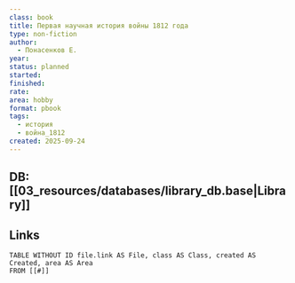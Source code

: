 ```yaml
---
class: book
title: Первая научная история войны 1812 года
type: non-fiction
author:
  - Понасенков Е.
year:
status: planned
started:
finished:
rate:
area: hobby
format: pbook
tags:
  - история
  - война_1812
created: 2025-09-24
---
```

## DB: [[03_resources/databases/library_db.base|Library]]

## Links

```dataview
TABLE WITHOUT ID file.link AS File, class AS Class, created AS Created, area AS Area
FROM [[#]]
````